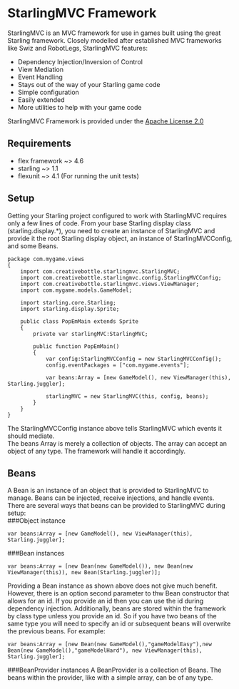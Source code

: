 StarlingMVC Framework
===========

StarlingMVC is an MVC framework for use in games built using the great Starling framework. Closely modelled after established MVC frameworks like Swiz and RobotLegs, StarlingMVC features:
* Dependency Injection/Inversion of Control
* View Mediation
* Event Handling
* Stays out of the way of your Starling game code
* Simple configuration
* Easily extended
* More utilities to help with your game code

StarlingMVC Framework is provided under the [Apache License 2.0](http://www.apache.org/licenses/LICENSE-2.0)

Requirements
------------
* flex framework ~> 4.6
* starling ~> 1.1
* flexunit ~> 4.1 (For running the unit tests)

Setup
------------
Getting your Starling project configured to work with StarlingMVC requires only a few lines of code. From your base Starling display class (starling.display.*), you need to create an instance of StarlingMVC and provide it the root Starling display object, an instance of StarlingMVCConfig, and some Beans.

```as3
package com.mygame.views
{
  	import com.creativebottle.starlingmvc.StarlingMVC;
	import com.creativebottle.starlingmvc.config.StarlingMVCConfig;
	import com.creativebottle.starlingmvc.views.ViewManager;
 	import com.mygame.models.GameModel;

	import starling.core.Starling;
	import starling.display.Sprite;

	public class PopEmMain extends Sprite
	{
		private var starlingMVC:StarlingMVC;

		public function PopEmMain()
		{
			var config:StarlingMVCConfig = new StarlingMVCConfig();
			config.eventPackages = ["com.mygame.events"];

			var beans:Array = [new GameModel(), new ViewManager(this), Starling.juggler];

			starlingMVC = new StarlingMVC(this, config, beans);
		}
	}
}
```

The StarlingMVCConfig instance above tells StarlingMVC which events it should mediate.  
The beans Array is merely a collection of objects. The array can accept an object of any type. The framework will handle it accordingly.

Beans
------------
A Bean is an instance of an object that is provided to StarlingMVC to manage. Beans can be injected, receive injections, and handle events. There are several ways that beans can be provided to StarlingMVC during setup:  
###Object instance
```as3
var beans:Array = [new GameModel(), new ViewManager(this), Starling.juggler];
```


###Bean instances
```as3
var beans:Array = [new Bean(new GameModel()), new Bean(new ViewManager(this)), new Bean(Starling.juggler)];
```
Providing a Bean instance as shown above does not give much benefit. However, there is an option second parameter to thw Bean constructor that allows for an id. If you provide an id then you can use the id during dependency injection. Additionally, beans are stored within the framework by class type unless you provide an id. So if you have two beans of the same type you will need to specify an id or subsequent beans will overwrite the previous beans. For example:  
```as3
var beans:Array = [new Bean(new GameModel(),"gameModelEasy"),new Bean(new GameModel(),"gameModelHard"), new ViewManager(this), Starling.juggler];
```

###BeanProvider instances
A BeanProvider is a collection of Beans. The beans within the provider, like with a simple array, can be of any type. 